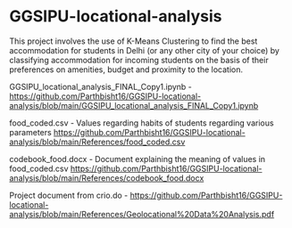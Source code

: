 # GGSIPU-locational-analysis

This project involves the use of K-Means Clustering to find the best accommodation for students in Delhi (or any other city of your choice) by classifying accommodation for incoming students on the basis of their preferences on amenities, budget and proximity to the location.

GGSIPU_locational_analysis_FINAL_Copy1.ipynb - https://github.com/Parthbisht16/GGSIPU-locational-analysis/blob/main/GGSIPU_locational_analysis_FINAL_Copy1.ipynb

food_coded.csv - Values regarding habits of students regarding various parameters
                 https://github.com/Parthbisht16/GGSIPU-locational-analysis/blob/main/References/food_coded.csv

codebook_food.docx - Document explaining the meaning of values in food_coded.csv 
                     https://github.com/Parthbisht16/GGSIPU-locational-analysis/blob/main/References/codebook_food.docx
                    
Project document from crio.do - https://github.com/Parthbisht16/GGSIPU-locational-analysis/blob/main/References/Geolocational%20Data%20Analysis.pdf                     
